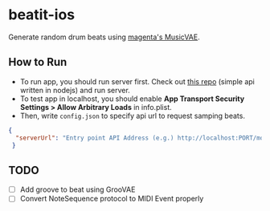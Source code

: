 # beatit-ios

Generate random drum beats using [magenta's MusicVAE](https://github.com/tensorflow/magenta/tree/master/magenta/models).

## How to Run

- To run app, you should run server first. Check out [this repo](https://github.com/novdov/beat-blender-server) (simple api written in nodejs) and run server.
- To test app in localhost, you should enable **App Transport Security Settings > Allow Arbitrary Loads** in info.plist.
- Then, write `config.json` to specify api url to request samping beats.
```json
{
  "serverUrl": "Entry point API Address (e.g.) http://localhost:PORT/model)"
 }
```

## TODO

- [ ] Add groove to beat using GrooVAE
- [ ] Convert NoteSequence protocol to MIDI Event properly
